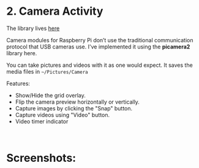 # 2. Camera Activity

The library lives [here](https://github.com/44yu5h/rpi_camera_activity)

Camera modules for Raspberry Pi don’t use the traditional communication protocol that USB cameras use. I've implemented it using the **picamera2** library here.

You can take pictures and videos with it as one would expect. It saves the media files in `~/Pictures/Camera`

Features:
- Show/Hide the grid overlay.
- Flip the camera preview horizontally or vertically.
- Capture images by clicking the "Snap" button.
- Capture videos using "Video" button.
- Video timer indicator

<br>

# Screenshots: